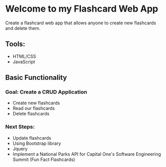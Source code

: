 # Welcome to my Flashcard Web App
Create a flashcard web app that allows anyone to create new flashcards and delete them.

## Tools:
* HTML/CSS
* JavaScript


## Basic Functionality

### Goal: Create a CRUD Application

* Create new flashcards
* Read our flashcards
* Delete flashcards


### Next Steps:
* Update flashcards
* Using Bootstrap library
* Jquery
* Implement a National Parks API for Capital One's Software Engineering Summit (Fun Fact Flashcards)


